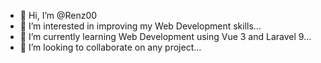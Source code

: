 - 👋 Hi, I’m @Renz00
- 👀 I’m interested in improving my Web Development skills...
- 🌱 I’m currently learning Web Development using Vue 3 and Laravel 9...
- 💞️ I’m looking to collaborate on any project...

<!---
Renz00/Renz00 is a ✨ special ✨ repository because its `README.md` (this file) appears on your GitHub profile.
You can click the Preview link to take a look at your changes.
--->
